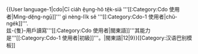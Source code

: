 {{User language-1|cdo|Cī ciáh ê̤ṳng-hô tĕ̤k-siā '''[[:Category:Cdo 使用者|Mìng-dĕ̤ng-ngṳ̄]]''' gì nèng-lĭk sê '''[[:Category:Cdo-1 使用者|chŭ-ngék]]'''.<br />兹-{隻}-用戶讀寫'''[[:Category:Cdo 使用者|閩東語]]'''其能力是'''[[:Category:Cdo-1 使用者|初級]]'''。|閩東語|12|9}}<noinclude>[[Category:汉语巴别模板]]</noinclude>